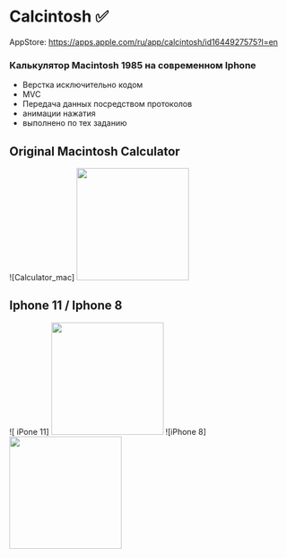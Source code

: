 # Calcintosh ✅
AppStore: https://apps.apple.com/ru/app/calcintosh/id1644927575?l=en
### Калькулятор Macintosh 1985 на современном Iphone 
* Верстка исключительно кодом
* MVC
* Передача данных посредством протоколов
* анимации нажатия
* выполнено по тех заданию
## Original Macintosh Calculator
![Calculator_mac]
<img src="https://user-images.githubusercontent.com/79677367/189838251-fd4ea6ca-6d79-49e8-aead-5d71f1317f7f.png" width="200">


## Iphone 11 / Iphone 8
![ iPone 11]
<img src="https://user-images.githubusercontent.com/79677367/189838273-cf4976a6-a918-4e17-a58b-bf6334d78b0d.png" width="200">
![iPhone 8]
<img src="https://user-images.githubusercontent.com/79677367/189838281-e5a56744-9e5c-4930-b094-29f99099db4b.png" width="200">
